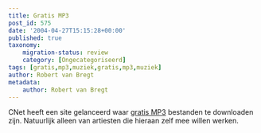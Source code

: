 ```yaml
---
title: Gratis MP3
post_id: 575
date: '2004-04-27T15:15:28+00:00'
published: true
taxonomy:
    migration-status: review
    category: [Ongecategoriseerd]
tags: [gratis,mp3,muziek,gratis,mp3,muziek]
author: Robert van Bregt
metadata:
    author: Robert van Bregt
---
```

CNet heeft een site gelanceerd waar [gratis MP3](http://music.download.com/) bestanden te downloaden zijn. Natuurlijk alleen van artiesten die hieraan zelf mee willen werken.